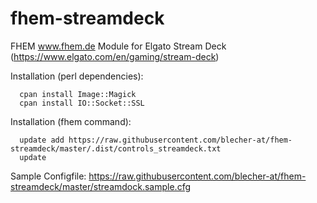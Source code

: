 # fhem-streamdeck
FHEM www.fhem.de Module for Elgato Stream Deck (https://www.elgato.com/en/gaming/stream-deck)

Installation (perl dependencies):

      cpan install Image::Magick
      cpan install IO::Socket::SSL


Installation (fhem command): 
      
      update add https://raw.githubusercontent.com/blecher-at/fhem-streamdeck/master/.dist/controls_streamdeck.txt
      update 

Sample Configfile: https://raw.githubusercontent.com/blecher-at/fhem-streamdeck/master/streamdock.sample.cfg
